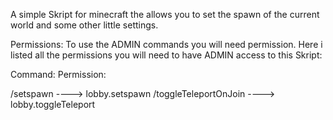 A simple Skript for minecraft the allows you to set the spawn of the current world and some other little settings.

   Permissions:
 To use the ADMIN commands you will need permission. Here i listed all the permissions you will need to have ADMIN access to this Skript:

   Command:                     Permission:

  /setspawn              ----> lobby.setspawn
  /toggleTeleportOnJoin  ----> lobby.toggleTeleport
